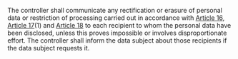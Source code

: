The controller shall communicate any rectification or erasure of personal data or restriction of processing carried out in accordance with [Article 16](/gdpr/articles/16-right-to-rectification/), [Article 17](/gdpr/articles/17-right-to-be-forgotten/)(1) and [Article 18](/gdpr/articles/18-right-to-restriction-of-processing/) to each recipient to whom the personal data have been disclosed, unless this proves impossible or involves disproportionate effort. The controller shall inform the data subject about those recipients if the data subject requests it.

